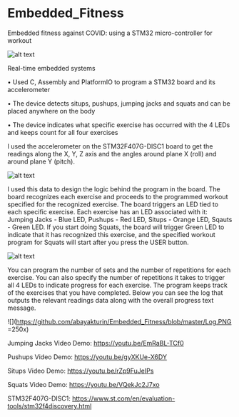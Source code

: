 # Embedded_Fitness
Embedded fitness against COVID: using a STM32 micro-controller for workout

![alt text](https://www.st.com/bin/ecommerce/api/image.PF252419.en.feature-description-include-personalized-no-cpn-medium.jpg)

Real-time embedded systems

• Used C, Assembly and PlatformIO to program a STM32 board and its accelerometer

• The device detects situps, pushups, jumping jacks and squats and can be placed anywhere on the body

• The device indicates what specific exercise has occurred with the 4 LEDs and keeps count for all four exercises

I used the accelerometer on the STM32F407G-DISC1 board to get the readings along the X, Y, Z axis and the angles around plane X (roll) and around plane Y (pitch). 

![alt text](https://hackster.imgix.net/uploads/image/file/163265/no-name?auto=compress%2Cformat&w=740&h=555&fit=max)

I used this data to design the logic behind the program in the board. The board recognizes each exercise and proceeds to the programmed workout specified for the recognized exercise. The board triggers an LED tied to each specific exercise. Each exercise has an LED associated with it: Jumping Jacks - Blue LED, Pushups - Red LED, Situps - Orange LED, Sqauts - Green LED. If you start doing Squats, the board will trigger Green LED to indicate that it has recognized this exercise, and the specified workout program for Squats will start after you press the USER button.

![alt text](https://ezcontents.org/sites/default/files/2019-05/PB240064.JPG)

You can program the number of sets and the number of repetitions for each exercise. You can also specify the number of repetitions it takes to trigger all 4 LEDs to indicate progress for each exercise. The program keeps track of the exercises that you have completed. Below you can see the log that outputs the relevant readings data along with the overall progress text message.

![](https://github.com/abayakturin/Embedded_Fitness/blob/master/Log.PNG =250x)

Jumping Jacks Video Demo: https://youtu.be/EmRaBL-TCf0

Pushups Video Demo: https://youtu.be/gyXKUe-X6DY

Situps Video Demo: https://youtu.be/rZp9FuJeIPs

Squats Video Demo: https://youtu.be/VQekJc2J7xo

STM32F407G-DISC1: https://www.st.com/en/evaluation-tools/stm32f4discovery.html
